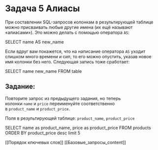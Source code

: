 # Задача 5 Алиасы

При составлении SQL-запросов колонкам в результирующей таблице можно присваивать любые другие имена (их ещё называют «алиасами»). Это можно делать с помощью оператора `AS`:

SELECT name AS new_name

Если вдруг вам покажется, что на написание оператора `AS` уходит слишком много времени и сил, то его можно опустить, указав новое имя колонки без него. Следующая запись тоже сработает:

SELECT name new_name
FROM table

## **Задание:**

Повторите запрос из предыдущего задания, но теперь колонки `name` и `price` переименуйте соответственно в `product_name` и `product_price`.

Поля в результирующей таблице: `product_name`, `product_price`

SELECT name as product_name,
       price as product_price
FROM   products
ORDER BY product_price desc limit 5


[[Порядок ключевых слов]]
[[Базовые_запросы_content]]